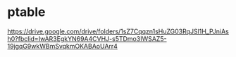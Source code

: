 # ptable

https://drive.google.com/drive/folders/1sZ7Cqqzn1sHuZG03RqJSl1H_PJniAsh0?fbclid=IwAR3EgkYN69A4CVHJ-s5TDmo3IWSAZ5-19jgqG9wkWBmSvqkmOKABAoUArr4
